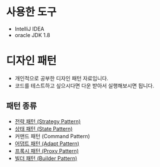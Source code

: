 # 사용한 도구
- IntelliJ IDEA 
- oracle JDK 1.8


# 디자인 패턴
- 개인적으로 공부한 디자인 패턴 자료입니다.
- 코드를 테스트하고 싶으시다면 다운 받아서 실행해보시면 됩니다.

## 패턴 종류
- [전략 패턴 (Strategy Pattern)](src/pattern/strategy/search)
- [상태 패턴 (State Pattern)](src/pattern/state/burner)
- 커맨드 패턴 (Command Pattern)
- [어댑트 패턴 (Adapt Pattern)](src/pattern/adapt/find)
- [프록시 패턴 (Proxy Pattern)](src/pattern/proxy/thumbnail)
- [빌더 패턴  (Builder Pattern)](src/pattern/builder/dept)